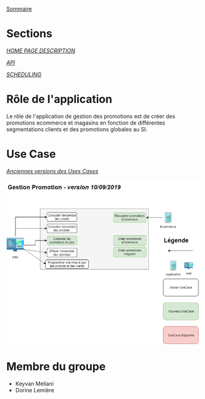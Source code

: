 [Sommaire](https://ursi-2020.github.io/Documentation/)

# Sections

*[HOME PAGE DESCRIPTION](fonctions.md)*

*[API](api.md)*

*[SCHEDULING](schedule.md)*

# Rôle de l'application

Le rôle de l'application de gestion des promotions est de créer des promotions ecommerce et magasins en fonction de différentes segmentations clients et des promotions globales au SI.

# Use Case

*[Anciennes versions des Uses Cases](use-case.md)*

![use case](img/promotions.png)

# Membre du groupe

* Keyvan Meliani
* Dorine Lemière